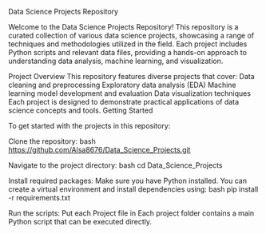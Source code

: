 Data Science Projects Repository

Welcome to the Data Science Projects Repository! 
This repository is a curated collection of various data science projects, showcasing a range of techniques and methodologies utilized in the field. Each project includes Python scripts and relevant data files, providing a hands-on approach to understanding data analysis, machine learning, and visualization.

Project Overview
This repository features diverse projects that cover:
Data cleaning and preprocessing
Exploratory data analysis (EDA)
Machine learning model development and evaluation
Data visualization techniques
Each project is designed to demonstrate practical applications of data science concepts and tools.
Getting Started

To get started with the projects in this repository:

Clone the repository:
bash
https://github.com/Alsa8676/Data_Science_Projects.git


Navigate to the project directory:
bash
cd Data_Science_Projects


Install required packages:
Make sure you have Python installed. You can create a virtual environment and install dependencies using:
bash
pip install -r requirements.txt


Run the scripts:
Put each Project file in Each project folder contains a main Python script that can be executed directly.
